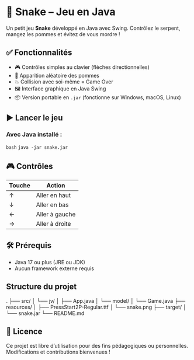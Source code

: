 # 🐍 Snake – Jeu en Java

Un petit jeu **Snake** développé en Java avec Swing.
Contrôlez le serpent, mangez les pommes et évitez de vous mordre !

## ✅ Fonctionnalités

- 🎮 Contrôles simples au clavier (flèches directionnelles)
- 🍏 Apparition aléatoire des pommes
- 💥 Collision avec soi-même = Game Over
- 🖼️ Interface graphique en Java Swing
- 📦 Version portable en `.jar` (fonctionne sur Windows, macOS, Linux)

## ▶️ Lancer le jeu

### Avec Java installé :

```bash```
```java -jar snake.jar```

## 🎮 Contrôles

| Touche | Action         |
| ------ | -------------- |
| ↑      | Aller en haut  |
| ↓      | Aller en bas   |
| ←      | Aller à gauche |
| →      | Aller à droite |

## 🛠️ Prérequis

- Java 17 ou plus (JRE ou JDK)
- Aucun framework externe requis

## Structure du projet

.
├── src/
│   └── jv/
│       ├── App.java
│       └── model/
│           └── Game.java
├── resources/
│   ├── PressStart2P-Regular.ttf
│   └── snake.png
├── target/
│   └── snake.jar
└── README.md

## 📜 Licence

Ce projet est libre d’utilisation pour des fins pédagogiques ou personnelles.
Modifications et contributions bienvenues !